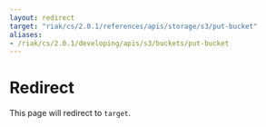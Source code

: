 ```yaml
---
layout: redirect
target: "riak/cs/2.0.1/references/apis/storage/s3/put-bucket"
aliases:
- /riak/cs/2.0.1/developing/apis/s3/buckets/put-bucket
---
```


# Redirect

This page will redirect to `target`.
